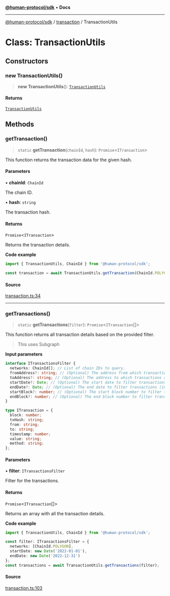 [**@human-protocol/sdk**](../../README.md) • **Docs**

***

[@human-protocol/sdk](../../modules.md) / [transaction](../README.md) / TransactionUtils

# Class: TransactionUtils

## Constructors

### new TransactionUtils()

> **new TransactionUtils**(): [`TransactionUtils`](TransactionUtils.md)

#### Returns

[`TransactionUtils`](TransactionUtils.md)

## Methods

### getTransaction()

> `static` **getTransaction**(`chainId`, `hash`): `Promise`\<`ITransaction`\>

This function returns the transaction data for the given hash.

#### Parameters

• **chainId**: `ChainId`

The chain ID.

• **hash**: `string`

The transaction hash.

#### Returns

`Promise`\<`ITransaction`\>

Returns the transaction details.

**Code example**

```ts
import { TransactionUtils, ChainId } from '@human-protocol/sdk';

const transaction = await TransactionUtils.getTransaction(ChainId.POLYGON, '0x62dD51230A30401C455c8398d06F85e4EaB6309f');
```

#### Source

[transaction.ts:34](https://github.com/humanprotocol/human-protocol/blob/cb0846a9a605aabac98a898a51f0e40d31920c98/packages/sdk/typescript/human-protocol-sdk/src/transaction.ts#L34)

***

### getTransactions()

> `static` **getTransactions**(`filter`): `Promise`\<`ITransaction`[]\>

This function returns all transaction details based on the provided filter.

> This uses Subgraph

**Input parameters**

```ts
interface ITransactionsFilter {
  networks: ChainId[]; // List of chain IDs to query.
  fromAddress?: string; // (Optional) The address from which transactions are sent.
  toAddress?: string; // (Optional) The address to which transactions are sent.
  startDate?: Date; // (Optional) The start date to filter transactions (inclusive).
  endDate?: Date; // (Optional) The end date to filter transactions (inclusive).
  startBlock?: number; // (Optional) The start block number to filter transactions (inclusive).
  endBlock?: number; // (Optional) The end block number to filter transactions (inclusive).
}
```

```ts
type ITransaction = {
  block: number;
  txHash: string;
  from: string;
  to: string;
  timestamp: number;
  value: string;
  method: string;
};
```

#### Parameters

• **filter**: `ITransactionsFilter`

Filter for the transactions.

#### Returns

`Promise`\<`ITransaction`[]\>

Returns an array with all the transaction details.

**Code example**

```ts
import { TransactionUtils, ChainId } from '@human-protocol/sdk';

const filter: ITransactionsFilter = {
  networks: [ChainId.POLYGON],
  startDate: new Date('2022-01-01'),
  endDate: new Date('2022-12-31')
};
const transactions = await TransactionUtils.getTransactions(filter);
```

#### Source

[transaction.ts:103](https://github.com/humanprotocol/human-protocol/blob/cb0846a9a605aabac98a898a51f0e40d31920c98/packages/sdk/typescript/human-protocol-sdk/src/transaction.ts#L103)
